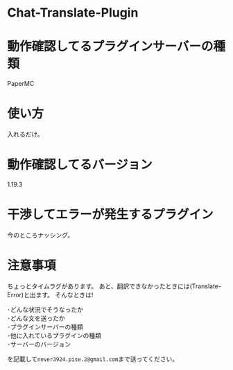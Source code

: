 # Chat-Translate-Plugin
# 動作確認してるプラグインサーバーの種類
PaperMC

# 使い方
入れるだけ。

# 動作確認してるバージョン
1.19.3

# 干渉してエラーが発生するプラグイン
今のところナッシング。

# 注意事項
ちょっとタイムラグがあります。
あと、翻訳できなかったときには(Translate-Error)と出ます。
そんなときは!

･どんな状況でそうなったか<br>
･どんな文を送ったか<br>
･プラグインサーバーの種類<br>
･他に入れているプラグインの種類<br>
･サーバーのバージョン<br>

を記載して```never3924.pise.2@gmail.com```まで送ってください。
